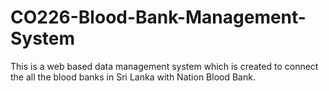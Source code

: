 # CO226-Blood-Bank-Management-System
This is a web based data management system which is created to connect the all the blood banks in Sri Lanka with Nation Blood Bank.
